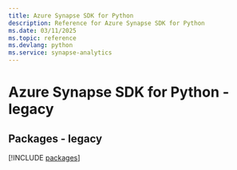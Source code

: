 ```yaml
---
title: Azure Synapse SDK for Python
description: Reference for Azure Synapse SDK for Python
ms.date: 03/11/2025
ms.topic: reference
ms.devlang: python
ms.service: synapse-analytics
---
```

# Azure Synapse SDK for Python - legacy
## Packages - legacy
[!INCLUDE [packages](synapse-index.md)]